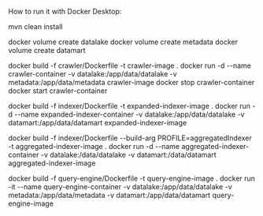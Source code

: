 How to run it with Docker Desktop:

mvn clean install

docker volume create datalake
docker volume create metadata
docker volume create datamart

docker build -f crawler/Dockerfile -t crawler-image .
docker run -d --name crawler-container -v datalake:/app/data/datalake -v metadata:/app/data/metadata crawler-image
docker stop crawler-container
docker start crawler-container

docker build -f indexer/Dockerfile -t expanded-indexer-image .
docker run -d --name expanded-indexer-container -v datalake:/app/data/datalake -v datamart:/app/data/datamart expanded-indexer-image

docker build -f indexer/Dockerfile --build-arg PROFILE=aggregatedIndexer -t aggregated-indexer-image .
docker run -d --name aggregated-indexer-container -v datalake:/data/datalake -v datamart:/data/datamart aggregated-indexer-image

docker build -f query-engine/Dockerfile -t query-engine-image .
docker run -it --name query-engine-container -v datalake:/app/data/datalake -v metadata:/app/data/metadata -v datamart:/app/data/datamart query-engine-image
